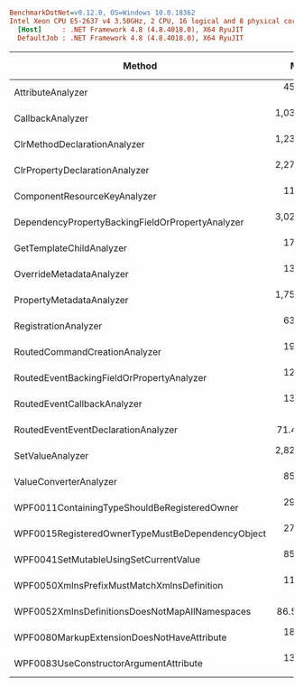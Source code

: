 ``` ini

BenchmarkDotNet=v0.12.0, OS=Windows 10.0.18362
Intel Xeon CPU E5-2637 v4 3.50GHz, 2 CPU, 16 logical and 8 physical cores
  [Host]     : .NET Framework 4.8 (4.8.4018.0), X64 RyuJIT
  DefaultJob : .NET Framework 4.8 (4.8.4018.0), X64 RyuJIT


```
|                                           Method |        Mean |     Error |    StdDev |      Median | Gen 0 | Gen 1 | Gen 2 | Allocated |
|------------------------------------------------- |------------:|----------:|----------:|------------:|------:|------:|------:|----------:|
|                                AttributeAnalyzer |   454.68 us | 17.049 us | 45.801 us |   437.80 us |     - |     - |     - |         - |
|                                 CallbackAnalyzer | 1,035.80 us | 20.549 us | 45.962 us | 1,022.05 us |     - |     - |     - |   16384 B |
|                     ClrMethodDeclarationAnalyzer | 1,230.99 us | 23.996 us | 40.747 us | 1,223.10 us |     - |     - |     - |  131072 B |
|                   ClrPropertyDeclarationAnalyzer | 2,271.80 us | 44.331 us | 59.181 us | 2,258.30 us |     - |     - |     - |  147456 B |
|                     ComponentResourceKeyAnalyzer |   111.93 us |  7.065 us | 20.383 us |   106.00 us |     - |     - |     - |         - |
| DependencyPropertyBackingFieldOrPropertyAnalyzer | 3,025.88 us | 77.030 us | 82.421 us | 3,008.35 us |     - |     - |     - |  212992 B |
|                         GetTemplateChildAnalyzer |   177.77 us |  3.773 us | 11.124 us |   173.80 us |     - |     - |     - |         - |
|                         OverrideMetadataAnalyzer |   132.29 us |  2.635 us |  7.258 us |   129.95 us |     - |     - |     - |         - |
|                         PropertyMetadataAnalyzer | 1,751.83 us | 34.339 us | 50.334 us | 1,753.10 us |     - |     - |     - |   90112 B |
|                             RegistrationAnalyzer |   636.08 us | 12.302 us | 18.413 us |   634.20 us |     - |     - |     - |   24576 B |
|                    RoutedCommandCreationAnalyzer |   196.78 us |  3.922 us |  7.833 us |   192.50 us |     - |     - |     - |         - |
|        RoutedEventBackingFieldOrPropertyAnalyzer |   123.15 us |  2.418 us |  2.969 us |   122.50 us |     - |     - |     - |         - |
|                      RoutedEventCallbackAnalyzer |   138.86 us |  7.802 us | 21.878 us |   133.60 us |     - |     - |     - |         - |
|              RoutedEventEventDeclarationAnalyzer |    71.41 us |  5.353 us |  6.960 us |    68.30 us |     - |     - |     - |         - |
|                                 SetValueAnalyzer | 2,821.96 us | 54.273 us | 64.609 us | 2,804.90 us |     - |     - |     - |  188416 B |
|                           ValueConverterAnalyzer |   859.58 us | 16.701 us | 15.622 us |   863.10 us |     - |     - |     - |   24576 B |
|     WPF0011ContainingTypeShouldBeRegisteredOwner |   291.85 us |  5.813 us | 12.512 us |   285.50 us |     - |     - |     - |         - |
| WPF0015RegisteredOwnerTypeMustBeDependencyObject |   277.98 us |  5.501 us | 15.959 us |   276.70 us |     - |     - |     - |         - |
|            WPF0041SetMutableUsingSetCurrentValue |   854.16 us | 13.656 us | 11.403 us |   857.30 us |     - |     - |     - |   40960 B |
|       WPF0050XmlnsPrefixMustMatchXmlnsDefinition |   112.59 us |  2.822 us |  6.194 us |   110.30 us |     - |     - |     - |         - |
|   WPF0052XmlnsDefinitionsDoesNotMapAllNamespaces |    86.58 us |  1.960 us |  4.846 us |    84.60 us |     - |     - |     - |         - |
|       WPF0080MarkupExtensionDoesNotHaveAttribute |   181.59 us |  3.016 us |  2.674 us |   181.65 us |     - |     - |     - |         - |
|           WPF0083UseConstructorArgumentAttribute |   139.05 us |  1.879 us |  1.569 us |   138.80 us |     - |     - |     - |         - |
